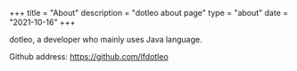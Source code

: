 +++
title = "About"
description = "dotleo about page"
type = "about"
date = "2021-10-16"
+++

dotleo, a developer who mainly uses Java language.

Github address: <https://github.com/lfdotleo>
